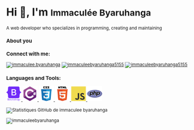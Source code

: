 <h1>
  Hi 👋, I'm <small> Immaculée 
  <b>
    Byaruhanga
  </b> 
</h1> 
<p> A web developer who specializes in  programming, creating and maintaining </p>  
<h3>About you</h3>  
<h3 align="left"> Connect with me:</h3>  
<p align="left">
<a href="https://fb.com/immaculee.byaruhanga" target="blank"><img align="center" src="https://raw.githubusercontent.com/rahuldkjain/github-profile-readme-generator/master/src/images/icons/Social/facebook.svg" alt="immaculee.byaruhanga" height="30" width="40" /></a>
<a href="https://www.youtube.com/c/immaculeebyaruhanga5155" target="blank"><img align="center" src="https://raw.githubusercontent.com/rahuldkjain/github-profile-readme-generator/master/src/images/icons/Social/youtube.svg" alt="immaculeebyaruhanga5155" height="30" width="40" /></a>
  <a href="https://www.youtube.com/c/immaculeebyaruhanga5155" target="blank"><img align="center" src="https://raw.githubusercontent.com/rahuldkjain/github-profile-readme-generator/master/src/images/icons/Social/youtube.svg" alt="immaculeebyaruhanga5155" height="30" width="40" /></a>
</p>

<h3 align="left">Languages and Tools:</h3>
<p align="left"> <a href="https://getbootstrap.com" target="_blank" rel="noreferrer"> <img src="https://raw.githubusercontent.com/devicons/devicon/master/icons/bootstrap/bootstrap-plain-wordmark.svg" alt="bootstrap" width="40" height="40"/> </a> <a href="https://www.w3schools.com/cs/" target="_blank" rel="noreferrer"> <img src="https://raw.githubusercontent.com/devicons/devicon/master/icons/csharp/csharp-original.svg" alt="csharp" width="40" height="40"/> </a> <a href="https://www.w3schools.com/css/" target="_blank" rel="noreferrer"> <img src="https://raw.githubusercontent.com/devicons/devicon/master/icons/css3/css3-original-wordmark.svg" alt="css3" width="40" height="40"/> </a> <a href="https://www.w3.org/html/" target="_blank" rel="noreferrer"> <img src="https://raw.githubusercontent.com/devicons/devicon/master/icons/html5/html5-original-wordmark.svg" alt="html5" width="40" height="40"/> </a> <a href="https://developer.mozilla.org/en-US/docs/Web/JavaScript" target="_blank" rel="noreferrer"> <img src="https://raw.githubusercontent.com/devicons/devicon/master/icons/javascript/javascript-original.svg" alt="javascript" width="40" height="40"/> </a> <a href="https://www.php.net" target="_blank" rel="noreferrer"> <img src="https://raw.githubusercontent.com/devicons/devicon/master/icons/php/php-original.svg" alt="php" width="40" height="40"/> </a> </p>


<img src="https://github-readme-stats.vercel.app/api?username=immaculeebyaruhanga&theme=transparent" alt="Statistiques GitHub de immaculee byaruhanga ">

<p><img align="center" src="https://github-readme-streak-stats.herokuapp.com/?user=immaculeebyaruhanga&theme=transparent" alt="immaculeebyaruhanga" /></p>
